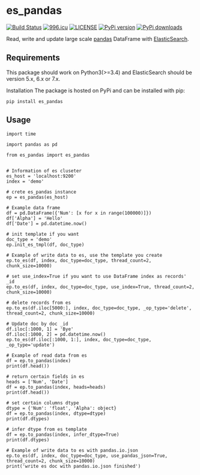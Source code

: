 # es_pandas
[![Build Status](https://travis-ci.org/fuyb1992/es_pandas.svg?branch=master)](https://travis-ci.org/fuyb1992/es_pandas) <a href="https://996.icu"><img src="https://img.shields.io/badge/link-996.icu-red.svg" alt="996.icu" /></a> [![LICENSE](https://img.shields.io/badge/license-Anti%20996-blue.svg)](https://github.com/996icu/996.ICU/blob/master/LICENSE) [![PyPi version](https://pypip.in/v/es_pandas/badge.png)](https://crate.io/packages/es_pandas/)
[![PyPi downloads](https://pypip.in/d/es_pandas/badge.png)](https://pypistats.org/packages/es-pandas)

 Read, write and update large scale [pandas](http://pandas.pydata.org/) DataFrame  with [ElasticSearch](https://www.elastic.co/).
 

## Requirements
This package should work on Python3(>=3.4) and ElasticSearch should be version 5.x, 6.x or 7.x.

Installation
The package is hosted on PyPi and can be installed with pip:
```
pip install es_pandas
```
## Usage

```
import time

import pandas as pd

from es_pandas import es_pandas


# Information of es cluseter
es_host = 'localhost:9200'
index = 'demo'

# crete es_pandas instance
ep = es_pandas(es_host)

# Example data frame
df = pd.DataFrame({'Num': [x for x in range(100000)]})
df['Alpha'] = 'Hello'
df['Date'] = pd.datetime.now()

# init template if you want
doc_type = 'demo'
ep.init_es_tmpl(df, doc_type)

# Example of write data to es, use the template you create
ep.to_es(df, index, doc_type=doc_type, thread_count=2, chunk_size=10000)

# set use_index=True if you want to use DataFrame index as records' _id
ep.to_es(df, index, doc_type=doc_type, use_index=True, thread_count=2, chunk_size=10000)

# delete records from es
ep.to_es(df.iloc[5000:], index, doc_type=doc_type, _op_type='delete', thread_count=2, chunk_size=10000)

# Update doc by doc _id
df.iloc[:1000, 1] = 'Bye'
df.iloc[:1000, 2] = pd.datetime.now()
ep.to_es(df.iloc[:1000, 1:], index, doc_type=doc_type, _op_type='update')

# Example of read data from es
df = ep.to_pandas(index)
print(df.head())

# return certain fields in es
heads = ['Num', 'Date']
df = ep.to_pandas(index, heads=heads)
print(df.head())

# set certain columns dtype
dtype = {'Num': 'float', 'Alpha': object}
df = ep.to_pandas(index, dtype=dtype)
print(df.dtypes)

# infer dtype from es template
df = ep.to_pandas(index, infer_dtype=True)
print(df.dtypes)

# Example of write data to es with pandas.io.json
ep.to_es(df, index, doc_type=doc_type, use_pandas_json=True, thread_count=2, chunk_size=10000)
print('write es doc with pandas.io.json finished')
```

